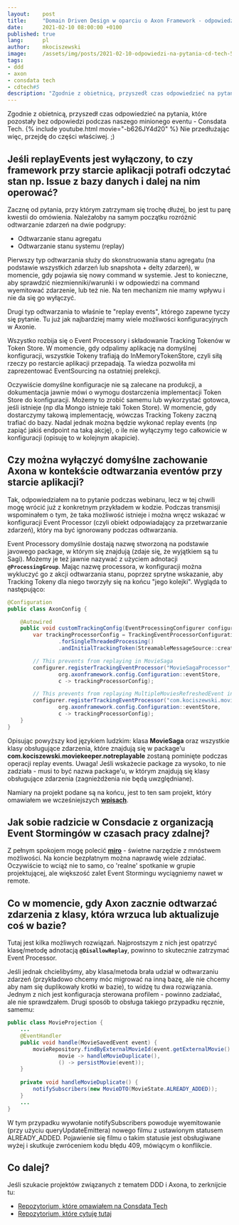 ```yaml
---
layout:    post
title:     "Domain Driven Design w oparciu o Axon Framework - odpowiedzi na pytania!"
date:      2021-02-10 08:00:00 +0100
published: true
lang:      pl
author:    mkociszewski
image:     /assets/img/posts/2021-02-10-odpowiedzi-na-pytania-cd-tech-5/lightboard.webp
tags:
- ddd
- axon
- consdata tech
- cdtech#5
description: "Zgodnie z obietnicą, przyszedł czas odpowiedzieć na pytania, które pozostały bez odpowiedzi podczas naszego minionego eventu - Consdata Tech."
---
```


Zgodnie z obietnicą, przyszedł czas odpowiedzieć na pytania, które pozostały bez odpowiedzi podczas naszego minionego eventu - Consdata Tech.
{% include youtube.html movie="-b626JY4d20" %}
Nie przedłużając więc, przejdę do części właściwej. ;)

## Jeśli replayEvents jest wyłączony, to czy framework przy starcie aplikacji potrafi odczytać stan np. Issue z bazy danych i dalej na nim operować?
Zacznę od pytania, przy którym zatrzymam się trochę dłużej, bo jest tu parę kwestii do omówienia.
Należałoby na samym początku rozróżnić odtwarzanie zdarzeń na dwie podgrupy:
- Odtwarzanie stanu agregatu
- Odtwarzanie stanu systemu (replay)

Pierwszy typ odtwarzania służy do skonstruowania stanu agregatu (na podstawie wszystkich zdarzeń lub snapshota + delty zdarzeń), w momencie, gdy pojawia się nowy command w systemie.
Jest to konieczne, aby sprawdzić niezmienniki/warunki i w odpowiedzi na command wyemitować zdarzenie, lub też nie.
Na ten mechanizm nie mamy wpływu i nie da się go wyłączyć.

Drugi typ odtwarzania to właśnie te "replay events", którego zapewne tyczy się pytanie.
Tu już jak najbardziej mamy wiele możliwości konfiguracyjnych w Axonie.

Wszystko rozbija się o Event Processory i składowanie Tracking Tokenów w Token Store.
W momencie, gdy odpalimy aplikację na domyślnej konfiguracji, wszystkie Tokeny trafiają do InMemoryTokenStore, czyli siłą rzeczy po restarcie aplikacji przepadają.
Ta wiedza pozwoliła mi zaprezentować EventSourcing na ostatniej prelekcji.

Oczywiście domyślne konfiguracje nie są zalecane na produkcji, a dokumentacja jawnie mówi o wymogu dostarczenia implementacji Token Store do konfiguracji.
Możemy to zrobić samemu lub wykorzystać gotowca, jeśli istnieje (np dla Mongo istnieje taki Token Store).
W momencie, gdy dostarczymy takową implementację, wówczas Tracking Tokeny zaczną trafiać do bazy.
Nadal jednak można będzie wykonać replay events (np zapiąć jakiś endpoint na taką akcję), o ile nie wyłączymy tego całkowicie w konfiguracji (opisuję to w kolejnym akapicie).

## Czy można wyłączyć domyślne zachowanie Axona w kontekście odtwarzania eventów przy starcie aplikacji?
Tak, odpowiedziałem na to pytanie podczas webinaru, lecz w tej chwili mogę wrócić już z konkretnym przykładem w kodzie.
Podczas transmisji wspominałem o tym, że taka możliwość istnieje i można wręcz wskazać w konfiguracji Event Processor (czyli obiekt odpowiadający za przetwarzanie zdarzeń), który ma być ignorowany podczas odtwarzania.

Event Processory domyślnie dostają nazwę stworzoną na podstawie javowego package, w którym się znajdują (zdaje się, że wyjątkiem są tu Sagi).
Możemy je też jawnie nazywać z użyciem adnotacji **`@ProcessingGroup`**.
Mając nazwę processora, w konfiguracji można wykluczyć go z akcji odtwarzania stanu, poprzez sprytne wskazanie, aby Tracking Tokeny dla niego tworzyły się na końcu "jego kolejki".
Wygląda to następująco:
```java
@Configuration
public class AxonConfig {

    @Autowired
    public void customTrackingConfig(EventProcessingConfigurer configurer) {
        var trackingProcessorConfig = TrackingEventProcessorConfiguration
                .forSingleThreadedProcessing()
                .andInitialTrackingToken(StreamableMessageSource::createHeadToken);

        // This prevents from replaying in MovieSaga
        configurer.registerTrackingEventProcessor("MovieSagaProcessor",
                org.axonframework.config.Configuration::eventStore,
                c -> trackingProcessorConfig);

        // This prevents from replaying MultipleMoviesRefreshedEvent in RefreshEventHandler
        configurer.registerTrackingEventProcessor("com.kociszewski.moviekeeper.notreplayable",
                org.axonframework.config.Configuration::eventStore,
                c -> trackingProcessorConfig);
    }
}
```
Opisując powyższy kod językiem ludzkim: klasa **MovieSaga** oraz wszystkie klasy obsługujące zdarzenia, które znajdują się w package'u **com.kociszewski.moviekeeper.notreplayable** zostaną pominięte podczas operacji replay events.
Uwaga! Jeśli wskażecie package za wysoko, to nie zadziała - musi to być nazwa package'u, w którym znajdują się klasy obsługujące zdarzenia (zagnieżdżenia nie będą uwzględniane).

Namiary na projekt podane są na końcu, jest to ten sam projekt, który omawiałem we wcześniejszych [**wpisach**](https://blog.consdata.tech/authors/mkociszewski.html).

## Jak sobie radzicie w Consdacie z organizacją Event Stormingów w czasach pracy zdalnej?
Z pełnym spokojem mogę polecić [**miro**](https://miro.com) - świetne narzędzie z mnóstwem możliwości.
Na koncie bezpłatnym można naprawdę wiele zdziałać. 
Oczywiście to wciąż nie to samo, co 'realne' spotkanie w grupie projektującej, ale większość zalet Event Stormingu wyciągniemy nawet w remote. 

## Co w momencie, gdy Axon zacznie odtwarzać zdarzenia z klasy, która wrzuca lub aktualizuje coś w bazie?
Tutaj jest kilka możliwych rozwiązań. Najprostszym z nich jest opatrzyć klasę/metodę adnotacją **`@DisallowReplay`**, powinno to skutecznie zatrzymać Event Processor.

Jeśli jednak chcielibyśmy, aby klasa/metoda brała udział w odtwarzaniu zdarzeń (przykładowo chcemy móc migrować na inną bazę, ale nie chcemy aby nam się duplikowały krotki w bazie), to widzę tu dwa rozwiązania.
Jednym z nich jest konfiguracja sterowana profilem - powinno zadziałać, ale nie sprawdzałem.
Drugi sposób to obsługa takiego przypadku ręcznie, samemu:
```java
public class MovieProjection {
    ...
    @EventHandler
    public void handle(MovieSavedEvent event) {
        movieRepository.findByExternalMovieId(event.getExternalMovie().getExternalMovieId()).ifPresentOrElse(
                movie -> handleMovieDuplicate(),
                () -> persistMovie(event));
    }
    
    private void handleMovieDuplicate() {
        notifySubscribers(new MovieDTO(MovieState.ALREADY_ADDED));
    }
    ...
}
```
W tym przypadku wywołanie notifySubscribers powoduje wyemitowanie (przy użyciu queryUpdateEmittera) nowego filmu z ustawionym statusem ALREADY_ADDED.
Pojawienie się filmu o takim statusie jest obsługiwane wyżej i skutkuje zwróceniem kodu błędu 409, mówiącym o konflikcie.

## Co dalej?
Jeśli szukacie projektów związanych z tematem DDD i Axona, to zerknijcie tu:
  - [Repozytorium, które omawiałem na Consdata Tech](https://github.com/matty-matt/ddd-helpdesk)
  - [Repozytorium, które cytuję tutaj](https://github.com/matty-matt/movie-keeper-core)

